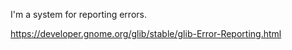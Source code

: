 I'm a system for reporting errors.

https://developer.gnome.org/glib/stable/glib-Error-Reporting.html